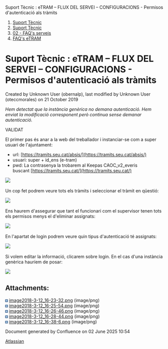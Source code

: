 Suport Tècnic : eTRAM – FLUX DEL SERVEI – CONFIGURACIONS - Permisos d'autenticació als tràmits  

1.  [Suport Tècnic](index.html)
2.  [Suport Tècnic](13893782.html)
3.  [02 - FAQ's serveis](26313393.html)
4.  [FAQ's eTRAM](28705567.html)

Suport Tècnic : eTRAM – FLUX DEL SERVEI – CONFIGURACIONS - Permisos d'autenticació als tràmits
==============================================================================================

Created by Unknown User (obernalp), last modified by Unknown User (oteccmorales) on 21 October 2019

_Hem detectat que la instància genèrica no demana autenticació. Hem enviat la modificació corresponent però continua sense demanar autenticació._

VALIDAT

  

El primer pas és anar a la web del treballador i instanciar-se com a super usuari de l'ajuntament:

*   url: [https://tramits.seu.cat/absis/](https://tramits.seu.cat/absis/)
*   usuari: super + id\_ens (e-tram)
*   pwd: La contrasenya la trobarem al Keepas CAOC\_v2\_everis buscant [https://tramits.seu.cat/](https://tramits.seu.cat/)

  

![](attachments/26313575/26316633.png)

  

Un cop fet podrem veure tots els tràmits i seleccionar el tràmit en qüestió:

![](attachments/26313575/26316629.png)

  

Ens haurem d'assegurar que tant el funcionari com el supervisor tenen tots els permisos menys el d'eliminar assignats:

![](attachments/26313575/26316628.png)

  

  

En l'apartat de login podrem veure quin tipus d'autenticació té assignats:

![](attachments/26313575/26316624.png)

  

Si volem editar la informació, clicarem sobre login. En el cas d'una instància genèrica hauríem de posar:

![](attachments/26313575/26316691.png)

Attachments:
------------

![](images/icons/bullet_blue.gif) [image2018-3-12\_16-23-32.png](attachments/26313575/26316633.png) (image/png)  
![](images/icons/bullet_blue.gif) [image2018-3-12\_16-25-54.png](attachments/26313575/26316629.png) (image/png)  
![](images/icons/bullet_blue.gif) [image2018-3-12\_16-26-46.png](attachments/26313575/26316628.png) (image/png)  
![](images/icons/bullet_blue.gif) [image2018-3-12\_16-28-44.png](attachments/26313575/26316624.png) (image/png)  
![](images/icons/bullet_blue.gif) [image2018-3-12\_16-38-6.png](attachments/26313575/26316691.png) (image/png)  

Document generated by Confluence on 02 June 2025 10:54

[Atlassian](http://www.atlassian.com/)